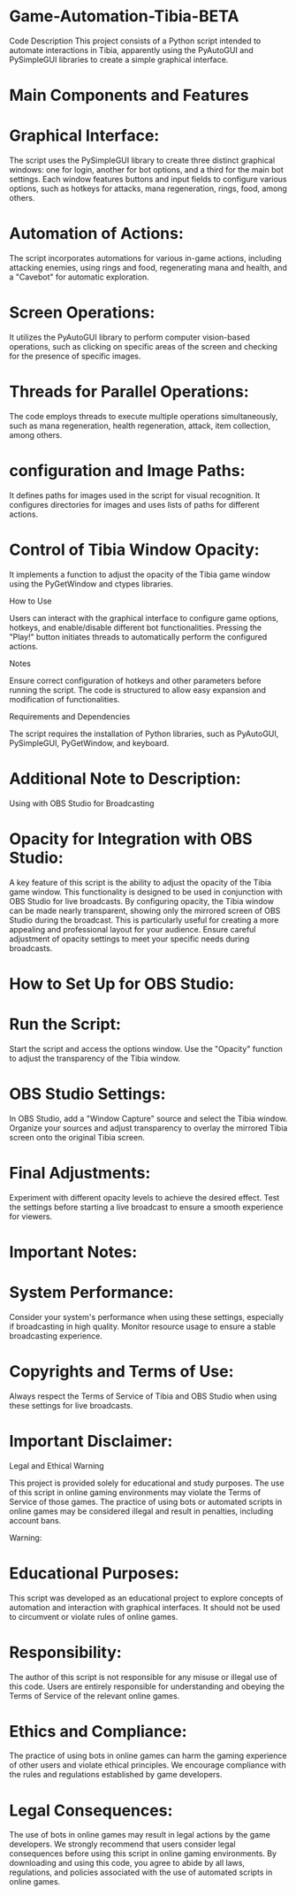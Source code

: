 # Game-Automation-Tibia-BETA
Code Description This project consists of a Python script intended to automate interactions in Tibia, apparently using the PyAutoGUI and PySimpleGUI libraries to create a simple graphical interface.

# Main Components and Features

# Graphical Interface:

The script uses the PySimpleGUI library to create three distinct graphical windows: one for login, another for bot options, and a third for the main bot settings. Each window features buttons and input fields to configure various options, such as hotkeys for attacks, mana regeneration, rings, food, among others.

# Automation of Actions:

The script incorporates automations for various in-game actions, including attacking enemies, using rings and food, regenerating mana and health, and a "Cavebot" for automatic exploration.

# Screen Operations:

It utilizes the PyAutoGUI library to perform computer vision-based operations, such as clicking on specific areas of the screen and checking for the presence of specific images.

# Threads for Parallel Operations:

The code employs threads to execute multiple operations simultaneously, such as mana regeneration, health regeneration, attack, item collection, among others.

# configuration and Image Paths:

It defines paths for images used in the script for visual recognition. It configures directories for images and uses lists of paths for different actions.

# Control of Tibia Window Opacity:

It implements a function to adjust the opacity of the Tibia game window using the PyGetWindow and ctypes libraries.

How to Use

Users can interact with the graphical interface to configure game options, hotkeys, and enable/disable different bot functionalities. Pressing the "Play!" button initiates threads to automatically perform the configured actions.

Notes

Ensure correct configuration of hotkeys and other parameters before running the script. The code is structured to allow easy expansion and modification of functionalities.

Requirements and Dependencies

The script requires the installation of Python libraries, such as PyAutoGUI, PySimpleGUI, PyGetWindow, and keyboard.

# Additional Note to Description:

Using with OBS Studio for Broadcasting

# Opacity for Integration with OBS Studio:

A key feature of this script is the ability to adjust the opacity of the Tibia game window. This functionality is designed to be used in conjunction with OBS Studio for live broadcasts. By configuring opacity, the Tibia window can be made nearly transparent, showing only the mirrored screen of OBS Studio during the broadcast. This is particularly useful for creating a more appealing and professional layout for your audience. Ensure careful adjustment of opacity settings to meet your specific needs during broadcasts.

# How to Set Up for OBS Studio:

# Run the Script:

Start the script and access the options window.
Use the "Opacity" function to adjust the transparency of the Tibia window.
# OBS Studio Settings:

In OBS Studio, add a "Window Capture" source and select the Tibia window.
Organize your sources and adjust transparency to overlay the mirrored Tibia screen onto the original Tibia screen.
# Final Adjustments:

Experiment with different opacity levels to achieve the desired effect.
Test the settings before starting a live broadcast to ensure a smooth experience for viewers.
# Important Notes:

# System Performance:

Consider your system's performance when using these settings, especially if broadcasting in high quality.
Monitor resource usage to ensure a stable broadcasting experience.
# Copyrights and Terms of Use:

Always respect the Terms of Service of Tibia and OBS Studio when using these settings for live broadcasts.
# Important Disclaimer:

Legal and Ethical Warning

This project is provided solely for educational and study purposes. The use of this script in online gaming environments may violate the Terms of Service of those games. The practice of using bots or automated scripts in online games may be considered illegal and result in penalties, including account bans.

Warning:

# Educational Purposes:

This script was developed as an educational project to explore concepts of automation and interaction with graphical interfaces. It should not be used to circumvent or violate rules of online games.
# Responsibility:

The author of this script is not responsible for any misuse or illegal use of this code. Users are entirely responsible for understanding and obeying the Terms of Service of the relevant online games.
# Ethics and Compliance:

The practice of using bots in online games can harm the gaming experience of other users and violate ethical principles. We encourage compliance with the rules and regulations established by game developers.
# Legal Consequences:

The use of bots in online games may result in legal actions by the game developers. We strongly recommend that users consider legal consequences before using this script in online gaming environments. By downloading and using this code, you agree to abide by all laws, regulations, and policies associated with the use of automated scripts in online games.

